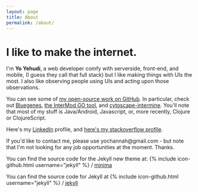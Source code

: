 ```yaml
---
layout: page
title: About
permalink: /about/
---
```


<div>
<h1>I like to make the internet.</h1>
<p>I'm <strong>Yo Yehudi</strong>, a web developer comfy with serverside, front-end, and mobile, (I guess they call that full stack) but I like making things with UIs the most. I also like observing people using UIs and acting upon those observations.</p>
<p>You can see some of <a href="https://github.com/yochannah">my open-source work on GitHub</a>. In particular, check out <a href="https://github.com/yochannah/bluegenes">Bluegenes</a>, <a href="https://github.com/yochannah/go-intermod">the InterMod GO tool</a>, and <a href="https://github.com/yochannah/cytoscape-intermine">cytoscape-intermine</a>. You'll note that most of my stuff is Java/Android, Javascript, or, more recently, Clojure or ClojureScript.</p>
<p>Here's my <a href="https://www.linkedin.com/in/yoyehudi">LinkedIn</a> profile, and <a href="http://stackoverflow.com/users/1542891/yochannah">here's my stackoverflow profile</a>.</p>
</div>
<div>If you'd like to contact me, please use yochannah@gmail.com - but note that I'm not looking for any job opportunities at the moment. Thanks.</div>

You can find the source code for the Jekyll new theme at:
{% include icon-github.html username="jekyll" %} /
[minima](https://github.com/jekyll/minima)

You can find the source code for Jekyll at
{% include icon-github.html username="jekyll" %} /
[jekyll](https://github.com/jekyll/jekyll)
